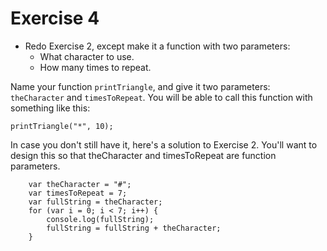 Exercise 4
==

* Redo Exercise 2, except make it a function with two parameters:
  * What character to use.
  * How many times to repeat.

Name your function `printTriangle`, and give it two parameters: `theCharacter` and `timesToRepeat`. You will be able to call this function with something like this:

`printTriangle("*", 10);`

In case you don't still have it, here's a solution to Exercise 2. You'll want to design this so that theCharacter and timesToRepeat are function parameters.

        var theCharacter = "#";
        var timesToRepeat = 7;
        var fullString = theCharacter;
        for (var i = 0; i < 7; i++) {
            console.log(fullString);
            fullString = fullString + theCharacter;
        }

